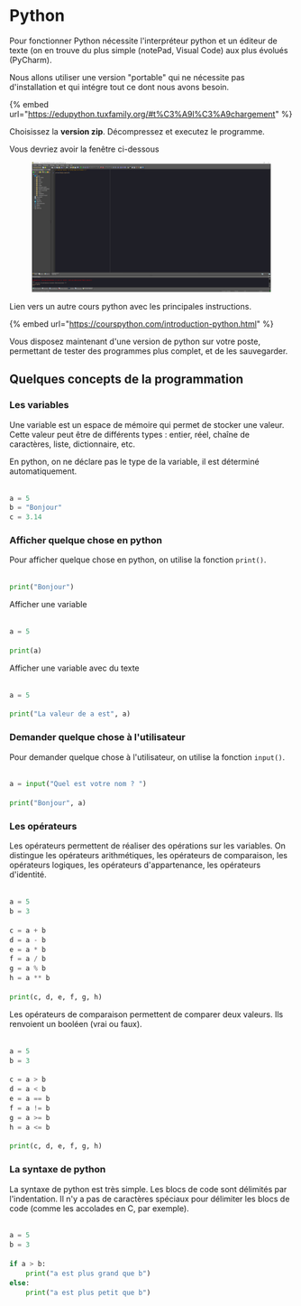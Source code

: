 # Python

Pour fonctionner Python nécessite l'interpréteur python et un éditeur de texte (on en trouve du plus simple (notePad, Visual Code) aux plus évolués (PyCharm).

Nous allons utiliser une version "portable" qui ne nécessite pas d'installation et qui intégre tout ce dont nous avons besoin.

{% embed url="https://edupython.tuxfamily.org/#t%C3%A9l%C3%A9chargement" %}

Choisissez la **version zip**. Décompressez et executez le programme.

Vous devriez avoir la fenêtre ci-dessous

<figure><img src=".gitbook/assets/Capture1.PNG" alt=""><figcaption></figcaption></figure>

Lien vers un autre cours python avec les principales instructions.

{% embed url="https://courspython.com/introduction-python.html" %}

Vous disposez maintenant d'une version de python sur votre poste, permettant de tester des programmes plus complet, et de les sauvegarder.

## Quelques concepts de la programmation

### Les variables

Une variable est un espace de mémoire qui permet de stocker une valeur. Cette valeur peut être de différents types : entier, réel, chaîne de caractères, liste, dictionnaire, etc.

En python, on ne déclare pas le type de la variable, il est déterminé automatiquement.

```python

a = 5
b = "Bonjour"
c = 3.14
```

### Afficher quelque chose en python

Pour afficher quelque chose en python, on utilise la fonction `print()`.

```python

print("Bonjour")
```

Afficher une variable

```python 

a = 5

print(a)
```

Afficher une variable avec du texte

```python

a = 5

print("La valeur de a est", a)
```

### Demander quelque chose à l'utilisateur

Pour demander quelque chose à l'utilisateur, on utilise la fonction `input()`.

```python

a = input("Quel est votre nom ? ")

print("Bonjour", a)
```

### Les opérateurs

Les opérateurs permettent de réaliser des opérations sur les variables. On distingue les opérateurs arithmétiques, les opérateurs de comparaison, les opérateurs logiques, les opérateurs d'appartenance, les opérateurs d'identité.

```python

a = 5
b = 3

c = a + b
d = a - b
e = a * b
f = a / b
g = a % b
h = a ** b

print(c, d, e, f, g, h)
```

Les opérateurs de comparaison permettent de comparer deux valeurs. Ils renvoient un booléen (vrai ou faux).

```python

a = 5
b = 3

c = a > b
d = a < b
e = a == b
f = a != b
g = a >= b
h = a <= b

print(c, d, e, f, g, h)
```

### La syntaxe de python

La syntaxe de python est très simple. Les blocs de code sont délimités par l'indentation. Il n'y a pas de caractères spéciaux pour délimiter les blocs de code (comme les accolades en C, par exemple).

```python

a = 5
b = 3

if a > b:
    print("a est plus grand que b")
else:
    print("a est plus petit que b")
```
